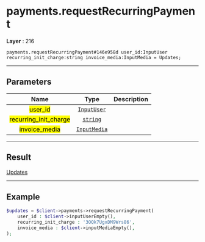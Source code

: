 # payments.requestRecurringPayment

**Layer** : 216

```tl
payments.requestRecurringPayment#146e958d user_id:InputUser recurring_init_charge:string invoice_media:InputMedia = Updates;
```

---

## Parameters

| Name | Type | Description |
| :---: | :---: | :--- |
| <mark>user_id</mark> | [`InputUser`](type/InputUser) |   |
| <mark>recurring_init_charge</mark> | [`string`](type/string) |   |
| <mark>invoice_media</mark> | [`InputMedia`](type/InputMedia) |   |

---

## Result

[Updates](type/Updates)

---

## Example

```php
$updates = $client->payments->requestRecurringPayment(
	user_id : $client->inputUserEmpty(),
	recurring_init_charge : '3OQk7UgxDM9Wrs86',
	invoice_media : $client->inputMediaEmpty(),
);
```